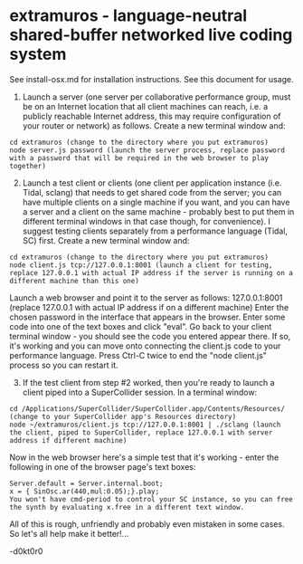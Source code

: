 extramuros - language-neutral shared-buffer networked live coding system
==========

See install-osx.md for installation instructions.  See this document for usage.

1. Launch a server (one server per collaborative performance group, must be on an Internet location that all client machines can reach, i.e. a publicly reachable Internet address, this may require configuration of your router or network) as follows. Create a new terminal window and:
```
cd extramuros (change to the directory where you put extramuros)
node server.js password (launch the server process, replace password with a password that will be required in the web browser to play together)
```
2. Launch a test client or clients (one client per application instance (i.e. Tidal, sclang) that needs to get shared code from the server; you can have multiple clients on a single machine if you want, and you can have a server and a client on the same machine - probably best to put them in different terminal windows in that case though, for convenience). I suggest testing clients separately from a performance language (Tidal, SC) first. Create a new terminal window and:
```
cd extramuros (change to the directory where you put extramuros)
node client.js tcp://127.0.0.1:8001 (launch a client for testing, replace 127.0.0.1 with actual IP address if the server is running on a different machine than this one)
```
Launch a web browser and point it to the server as follows: 127.0.0.1:8001 (replace 127.0.0.1 with actual IP address if on a different machine)
Enter the chosen password in the interface that appears in the browser.
Enter some code into one of the text boxes and click "eval".
Go back to your client terminal window - you should see the code you entered appear there. If so, it's working and you can move onto connecting the client.js code to your performance language.
Press Ctrl-C twice to end the "node client.js" process so you can restart it.

3. If the test client from step #2 worked, then you're ready to launch a client piped into a SuperCollider session. In a terminal window:
```
cd /Applications/SuperCollider/SuperCollider.app/Contents/Resources/ (change to your SuperCollider app's Resources directory)
node ~/extramuros/client.js tcp://127.0.0.1:8001 | ./sclang (launch the client, piped to SuperCollider, replace 127.0.0.1 with server address if different machine)
```

Now in the web browser here's a simple test that it's working - enter the following in one of the browser page's text boxes:
```
Server.default = Server.internal.boot;
x = { SinOsc.ar(440,mul:0.05);}.play;
You won't have cmd-period to control your SC instance, so you can free the synth by evaluating x.free in a different text window.
```

All of this is rough, unfriendly and probably even mistaken in some cases. So let's all help make it better!...

-d0kt0r0
